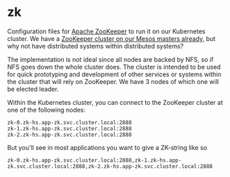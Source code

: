 zk
======

Configuration files for [Apache ZooKeeper](https://zookeeper.apache.org/) to run it on our Kubernetes cluster. We have a
[ZooKeeper cluster on our Mesos masters already](https://www.ocf.berkeley.edu/docs/staff/backend/mesos/zookeeper/), but why not have distributed systems within distributed systems?

The implementation is not ideal since all nodes are backed by NFS, so if NFS goes down the whole cluster does. The cluster is intended to be used for
quick prototyping and development of other services or systems within the cluster that will rely on ZooKeeper. We have 3 nodes of which one will be elected leader.

Within the Kubernetes cluster, you can connect to the ZooKeeper cluster at one of the following nodes:

```
zk-0.zk-hs.app-zk.svc.cluster.local:2888
zk-1.zk-hs.app-zk.svc.cluster.local:2888
zk-2.zk-hs.app-zk.svc.cluster.local:2888
```

But you'll see in most applications you want to give a ZK-string like so

```
zk-0.zk-hs.app-zk.svc.cluster.local:2888,zk-1.zk-hs.app-zk.svc.cluster.local:2888,zk-2.zk-hs.app-zk.svc.cluster.local:2888
```
